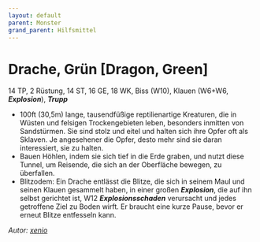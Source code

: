 ```yaml
---
layout: default
parent: Monster
grand_parent: Hilfsmittel
---
```


# Drache, Grün [Dragon, Green]
14 TP, 2 Rüstung, 14 ST, 16 GE, 18 WK, Biss (W10), Klauen (W6+W6, ***Explosion***), ***Trupp***
- 100ft (30,5m) lange, tausendfüßige reptilienartige Kreaturen, die in Wüsten und felsigen Trockengebieten leben, besonders inmitten von Sandstürmen. Sie sind stolz und eitel und halten sich ihre Opfer oft als Sklaven. Je angesehener die Opfer, desto mehr sind sie daran interessiert, sie zu halten.
- Bauen Höhlen, indem sie sich tief in die Erde graben, und nutzt diese Tunnel, um Reisende, die sich an der Oberfläche bewegen, zu überfallen.
- Blitzodem: Ein Drache entlässt die Blitze, die sich in seinem Maul und seinen Klauen gesammelt haben, in einer großen ***Explosion***, die auf ihn selbst gerichtet ist, W12 ***Explosionsschaden*** verursacht und jedes getroffene Ziel zu Boden wirft. Er braucht eine kurze Pause, bevor er erneut Blitze entfesseln kann.

*Autor: [xenio](https://xenioinabottle.blogspot.com)*